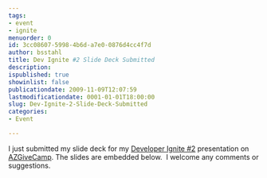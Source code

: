 ```yaml
---
tags:
- event
- ignite
menuorder: 0
id: 3cc08607-5998-4b6d-a7e0-0876d4cc4f7d
author: bsstahl
title: Dev Ignite #2 Slide Deck Submitted
description: 
ispublished: true
showinlist: false
publicationdate: 2009-11-09T12:07:59
lastmodificationdate: 0001-01-01T18:00:00
slug: Dev-Ignite-2-Slide-Deck-Submitted
categories:
- Event

---
```


I just submitted my slide deck for my [Developer Ignite #2](http://software.intel.com/en-us/articles/developer-ignite-2/) presentation on [AZGiveCamp](http://www.azgivecamp.org/). The slides are embedded below.  I welcome any comments or suggestions.



